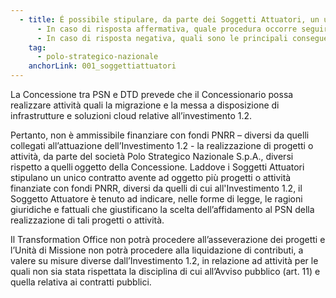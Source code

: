 ```yaml
---
  - title: É possibile stipulare, da parte dei Soggetti Attuatori, un unico contratto di affidamento con la società Polo Strategico Nazionale S.p.A. (PSN) per realizzare più progetti o attività afferenti a diverse misure o investimenti finanziate con fondi PNRR?
      - In caso di risposta affermativa, quale procedura occorre seguire?
      - In caso di risposta negativa, quali sono le principali conseguenze sulle iniziative intraprese? 
    tag:
      - polo-strategico-nazionale
    anchorLink: 001_soggettiattuatori
---
```


La Concessione tra PSN e DTD prevede che il Concessionario possa realizzare attività quali la migrazione e la messa a disposizione di infrastrutture e soluzioni cloud relative all’investimento 1.2. 

Pertanto, non è ammissibile finanziare con fondi PNRR – diversi da quelli collegati all’attuazione dell’Investimento 1.2 - la realizzazione di progetti o attività, da parte del società Polo Strategico Nazionale S.p.A., diversi rispetto a quelli oggetto della Concessione. 
Laddove i Soggetti Attuatori stipulano un unico contratto avente ad oggetto più progetti o attività finanziate con fondi PNRR, diversi da quelli di cui all'Investimento 1.2, il Soggetto Attuatore è tenuto ad indicare, nelle forme di legge, le ragioni giuridiche e fattuali che giustificano la scelta dell’affidamento al PSN della realizzazione di tali progetti o attività. 

Il Transformation Office non potrà procedere all’asseverazione dei progetti e l’Unità di Missione non potrà procedere alla liquidazione di contributi, a valere su misure diverse dall’Investimento 1.2, in relazione ad attività per le quali non sia stata rispettata la disciplina di cui all’Avviso pubblico (art. 11) e quella relativa ai contratti pubblici. 
